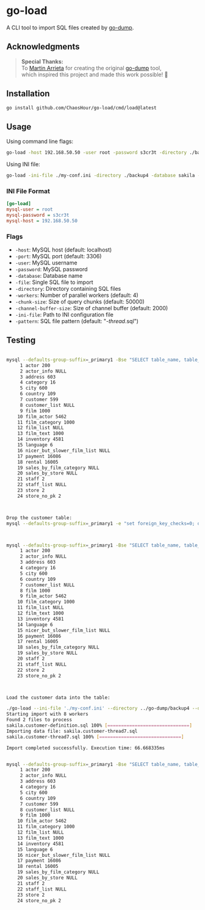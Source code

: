 # go-load

A CLI tool to import SQL files created by [go-dump](https://github.com/ChaosHour/go-dump).

## Acknowledgments

> **Special Thanks:**  
> To [Martin Arrieta](https://github.com/martinarrieta) for creating the original [go-dump](https://github.com/martinarrieta/go-dump) tool,  
> which inspired this project and made this work possible! 🙏

## Installation

```bash
go install github.com/ChaosHour/go-load/cmd/load@latest
```

## Usage

Using command line flags:

```bash
go-load -host 192.168.50.50 -user root -password s3cr3t -directory ./backup4 -database sakila -workers 8
```

Using INI file:

```bash
go-load -ini-file ./my-conf.ini -directory ./backup4 -database sakila -workers 8
```

### INI File Format

```ini
[go-load]
mysql-user = root
mysql-password = s3cr3t
mysql-host = 192.168.50.50
```

### Flags

- `-host`: MySQL host (default: localhost)
- `-port`: MySQL port (default: 3306)
- `-user`: MySQL username
- `-password`: MySQL password
- `-database`: Database name
- `-file`: Single SQL file to import
- `-directory`: Directory containing SQL files
- `-workers`: Number of parallel workers (default: 4)
- `-chunk-size`: Size of query chunks (default: 50000)
- `-channel-buffer-size`: Size of channel buffer (default: 2000)
- `-ini-file`: Path to INI configuration file
- `-pattern`: SQL file pattern (default: "*-thread*.sql")

## Testing

```bash

mysql --defaults-group-suffix=_primary1 -Bse "SELECT table_name, table_rows FROM INFORMATION_SCHEMA.TABLES WHERE TABLE_SCHEMA = 'sakila'" | cat -n
     1 actor 200
     2 actor_info NULL
     3 address 603
     4 category 16
     5 city 600
     6 country 109
     7 customer 599
     8 customer_list NULL
     9 film 1000
    10 film_actor 5462
    11 film_category 1000
    12 film_list NULL
    13 film_text 1000
    14 inventory 4581
    15 language 6
    16 nicer_but_slower_film_list NULL
    17 payment 16086
    18 rental 16005
    19 sales_by_film_category NULL
    20 sales_by_store NULL
    21 staff 2
    22 staff_list NULL
    23 store 2
    24 store_no_pk 2



Drop the customer table:
mysql --defaults-group-suffix=_primary1 -e "set foreign_key_checks=0; drop table if exists sakila.customer; set foreign_key_checks=1"



mysql --defaults-group-suffix=_primary1 -Bse "SELECT table_name, table_rows FROM INFORMATION_SCHEMA.TABLES WHERE TABLE_SCHEMA = 'sakila'" | cat -n
     1 actor 200
     2 actor_info NULL
     3 address 603
     4 category 16
     5 city 600
     6 country 109
     7 customer_list NULL
     8 film 1000
     9 film_actor 5462
    10 film_category 1000
    11 film_list NULL
    12 film_text 1000
    13 inventory 4581
    14 language 6
    15 nicer_but_slower_film_list NULL
    16 payment 16086
    17 rental 16005
    18 sales_by_film_category NULL
    19 sales_by_store NULL
    20 staff 2
    21 staff_list NULL
    22 store 2
    23 store_no_pk 2



Load the customer data into the table:

./go-load --ini-file './my-conf.ini' --directory ../go-dump/backup4 --database sakila --workers 8
Starting import with 8 workers
Found 2 files to process
sakila.customer-definition.sql 100% [==============================]         
Importing data file: sakila.customer-thread7.sql
sakila.customer-thread7.sql 100% [==============================]         

Import completed successfully. Execution time: 66.668335ms


mysql --defaults-group-suffix=_primary1 -Bse "SELECT table_name, table_rows FROM INFORMATION_SCHEMA.TABLES WHERE TABLE_SCHEMA = 'sakila'" | cat -n
     1 actor 200
     2 actor_info NULL
     3 address 603
     4 category 16
     5 city 600
     6 country 109
     7 customer 599
     8 customer_list NULL
     9 film 1000
    10 film_actor 5462
    11 film_category 1000
    12 film_list NULL
    13 film_text 1000
    14 inventory 4581
    15 language 6
    16 nicer_but_slower_film_list NULL
    17 payment 16086
    18 rental 16005
    19 sales_by_film_category NULL
    20 sales_by_store NULL
    21 staff 2
    22 staff_list NULL
    23 store 2
    24 store_no_pk 2
```
